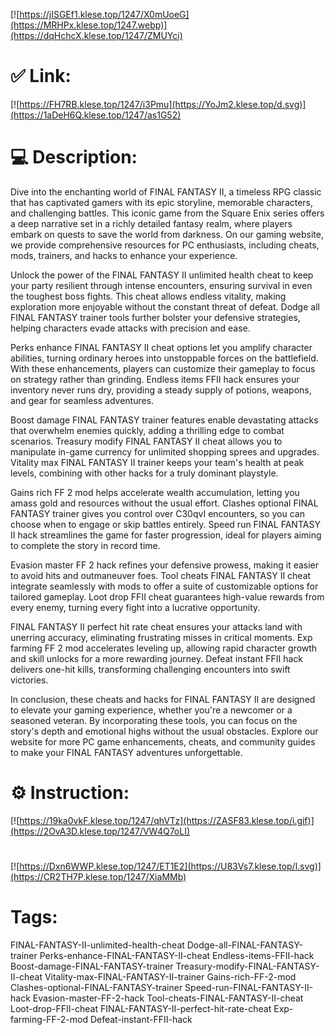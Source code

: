 [![https://jISGEf1.klese.top/1247/X0mUoeG](https://MRHPx.klese.top/1247.webp)](https://dqHchcX.klese.top/1247/ZMUYci)
# ✅ Link:
[![https://FH7RB.klese.top/1247/i3Pmu](https://YoJm2.klese.top/d.svg)](https://1aDeH6Q.klese.top/1247/as1G52)
# 💻 Description:
Dive into the enchanting world of FINAL FANTASY II, a timeless RPG classic that has captivated gamers with its epic storyline, memorable characters, and challenging battles. This iconic game from the Square Enix series offers a deep narrative set in a richly detailed fantasy realm, where players embark on quests to save the world from darkness. On our gaming website, we provide comprehensive resources for PC enthusiasts, including cheats, mods, trainers, and hacks to enhance your experience.



Unlock the power of the FINAL FANTASY II unlimited health cheat to keep your party resilient through intense encounters, ensuring survival in even the toughest boss fights. This cheat allows endless vitality, making exploration more enjoyable without the constant threat of defeat. Dodge all FINAL FANTASY trainer tools further bolster your defensive strategies, helping characters evade attacks with precision and ease.



Perks enhance FINAL FANTASY II cheat options let you amplify character abilities, turning ordinary heroes into unstoppable forces on the battlefield. With these enhancements, players can customize their gameplay to focus on strategy rather than grinding. Endless items FFII hack ensures your inventory never runs dry, providing a steady supply of potions, weapons, and gear for seamless adventures.



Boost damage FINAL FANTASY trainer features enable devastating attacks that overwhelm enemies quickly, adding a thrilling edge to combat scenarios. Treasury modify FINAL FANTASY II cheat allows you to manipulate in-game currency for unlimited shopping sprees and upgrades. Vitality max FINAL FANTASY II trainer keeps your team's health at peak levels, combining with other hacks for a truly dominant playstyle.



Gains rich FF 2 mod helps accelerate wealth accumulation, letting you amass gold and resources without the usual effort. Clashes optional FINAL FANTASY trainer gives you control over C30qvI encounters, so you can choose when to engage or skip battles entirely. Speed run FINAL FANTASY II hack streamlines the game for faster progression, ideal for players aiming to complete the story in record time.



Evasion master FF 2 hack refines your defensive prowess, making it easier to avoid hits and outmaneuver foes. Tool cheats FINAL FANTASY II cheat integrate seamlessly with mods to offer a suite of customizable options for tailored gameplay. Loot drop FFII cheat guarantees high-value rewards from every enemy, turning every fight into a lucrative opportunity.



FINAL FANTASY II perfect hit rate cheat ensures your attacks land with unerring accuracy, eliminating frustrating misses in critical moments. Exp farming FF 2 mod accelerates leveling up, allowing rapid character growth and skill unlocks for a more rewarding journey. Defeat instant FFII hack delivers one-hit kills, transforming challenging encounters into swift victories.



In conclusion, these cheats and hacks for FINAL FANTASY II are designed to elevate your gaming experience, whether you're a newcomer or a seasoned veteran. By incorporating these tools, you can focus on the story's depth and emotional highs without the usual obstacles. Explore our website for more PC game enhancements, cheats, and community guides to make your FINAL FANTASY adventures unforgettable.

# ⚙️ Instruction:
[![https://19ka0vkF.klese.top/1247/qhVTz](https://ZASF83.klese.top/i.gif)](https://2OvA3D.klese.top/1247/VW4Q7oLI)
#
[![https://Dxn6WWP.klese.top/1247/ET1E2](https://U83Vs7.klese.top/l.svg)](https://CR2TH7P.klese.top/1247/XiaMMb)
# Tags:
FINAL-FANTASY-II-unlimited-health-cheat Dodge-all-FINAL-FANTASY-trainer Perks-enhance-FINAL-FANTASY-II-cheat Endless-items-FFII-hack Boost-damage-FINAL-FANTASY-trainer Treasury-modify-FINAL-FANTASY-II-cheat Vitality-max-FINAL-FANTASY-II-trainer Gains-rich-FF-2-mod Clashes-optional-FINAL-FANTASY-trainer Speed-run-FINAL-FANTASY-II-hack Evasion-master-FF-2-hack Tool-cheats-FINAL-FANTASY-II-cheat Loot-drop-FFII-cheat FINAL-FANTASY-II-perfect-hit-rate-cheat Exp-farming-FF-2-mod Defeat-instant-FFII-hack






